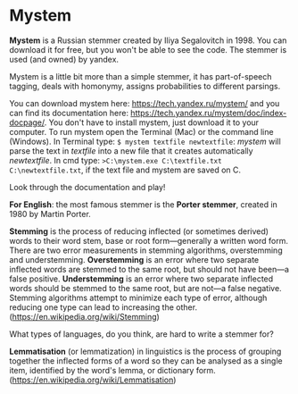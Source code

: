 # Mystem

**Mystem** is a Russian stemmer created by Iliya Segalovitch in 1998. You can download it for free, but you won't be able to see the code. The stemmer is used (and owned) by yandex.

Mystem is a little bit more than a simple stemmer, it has part-of-speech tagging, deals with homonymy, assigns probabilities to different parsings.

You can download mystem here: https://tech.yandex.ru/mystem/ and you can find its documentation here: https://tech.yandex.ru/mystem/doc/index-docpage/. You don't have to install mystem, just download it to your computer. To run mystem open the Terminal (Mac) or the command line (Windows). In Terminal type: `$ mystem textfile newtextfile`: *mystem* will parse the text in *textfile* into a new file that it creates automatically *newtextfile*. In cmd type: `>C:\mystem.exe C:\textfile.txt C:\newtextfile.txt`, if the text file and mystem are saved on C.

Look through the documentation and play!

**For English**: the most famous stemmer is the **Porter stemmer**, created in 1980 by Martin Porter.

**Stemming** is the process of reducing inflected (or sometimes derived) words to their word stem, base or root form—generally a written word form. 
There are two error measurements in stemming algorithms, overstemming and understemming. **Overstemming** is an error where two separate inflected words are stemmed to the same root, but should not have been—a false positive. **Understemming** is an error where two separate inflected words should be stemmed to the same root, but are not—a false negative. Stemming algorithms attempt to minimize each type of error, although reducing one type can lead to increasing the other.
(https://en.wikipedia.org/wiki/Stemming)

What types of languages, do you think, are hard to write a stemmer for?

**Lemmatisation** (or lemmatization) in linguistics is the process of grouping together the inflected forms of a word so they can be analysed as a single item, identified by the word's lemma, or dictionary form. (https://en.wikipedia.org/wiki/Lemmatisation)


